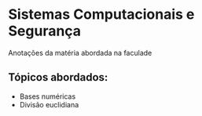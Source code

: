 #  Sistemas Computacionais e Segurança
 Anotações da matéria abordada na faculade
## Tópicos abordados:
* Bases numéricas 
* Divisão euclidiana
